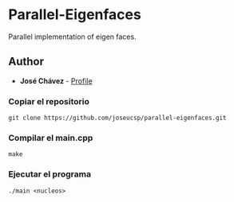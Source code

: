 # Parallel-Eigenfaces

Parallel implementation of eigen faces.

## Author

* **José Chávez** - [Profile](https://github.com/joseucsp	)

### Copiar el repositorio
```
git clone https://github.com/joseucsp/parallel-eigenfaces.git
```
### Compilar el main.cpp
```
make
```
### Ejecutar el programa
```
./main <nucleos>
```
